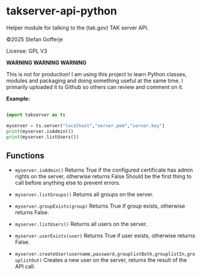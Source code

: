 # takserver-api-python

Helper module for talking to the (tak.gov) TAK server API.

&copy;2025 Stefan Gofferje

License: GPL V3

**WARNING WARNING WARNING**

This is not for production! I am using this project to learn Python classes, modules and packaging
and doing something useful at the same time. I primarily uploaded it to Github so others can review
and comment on it.

**Example:**

```python

import takserver as ts

myserver = ts.server("localhost","server.pem","server.key")
print(myserver.isAdmin())
print(myserver.listUsers())

```

## Functions

- `myserver.isAdmin()`
  Returns True if the configured certificate has admin rights on the server, otherwise returns False
  Should be the first thing to call before anything else to prevent errors.

- `myserver.listGroups()`
  Returns all groups on the server.

- `myserver.groupExists(group)`
  Returns True if group exists, otherwise returns False.

- `myserver.listUsers()`
  Returns all users on the server.

- `myserver.userExists(user)`
  Returns True if user exists, otherwise returns False.

- `myserver.createUser(username,password,grouplistBoth,grouplistIn,grouplistOut)`
  Creates a new user on the server, returns the result of the API call.
